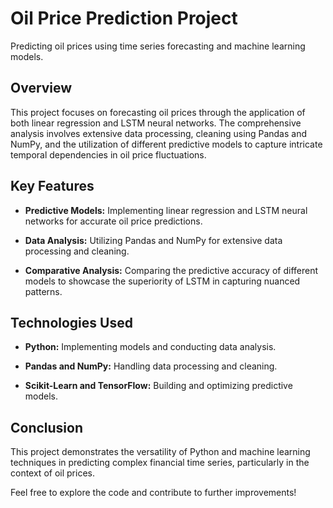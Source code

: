 # Oil Price Prediction Project

Predicting oil prices using time series forecasting and machine learning models.

## Overview

This project focuses on forecasting oil prices through the application of both linear regression and LSTM neural networks. The comprehensive analysis involves extensive data processing, cleaning using Pandas and NumPy, and the utilization of different predictive models to capture intricate temporal dependencies in oil price fluctuations.

## Key Features

- **Predictive Models:** Implementing linear regression and LSTM neural networks for accurate oil price predictions.
  
- **Data Analysis:** Utilizing Pandas and NumPy for extensive data processing and cleaning.

- **Comparative Analysis:** Comparing the predictive accuracy of different models to showcase the superiority of LSTM in capturing nuanced patterns.

## Technologies Used

- **Python:** Implementing models and conducting data analysis.
  
- **Pandas and NumPy:** Handling data processing and cleaning.

- **Scikit-Learn and TensorFlow:** Building and optimizing predictive models.

## Conclusion

This project demonstrates the versatility of Python and machine learning techniques in predicting complex financial time series, particularly in the context of oil prices.

Feel free to explore the code and contribute to further improvements!
